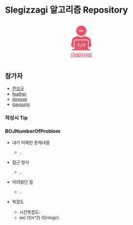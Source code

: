 # Slegizzagi 알고리즘 Repository

<p align="center">
  <img src = "./src/algoLogo.png" width = 20%>
</p>

## 참가자
* [전상규](./SangKyu%20Jeon/README.md)
* [feather](./feather/README.md)
* [doyoon](./doyoon/README.md)
* [gayoung](./gayoung/README.md)


### 작성시 Tip 
### BOJNumberOfProblem

- 내가 이해한 문제내용

  - ..

- 접근 방식

  - ..

- 어려웠던 점

  - ..
  
  
- 복잡도

  - 시간복잡도:    
  - ex) O(n^2) O(nlogn)
